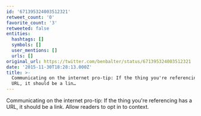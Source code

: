 ```yaml
---
id: '671395324003512321'
retweet_count: '0'
favorite_count: '3'
retweeted: false
entities:
  hashtags: []
  symbols: []
  user_mentions: []
  urls: []
original_url: https://twitter.com/benbalter/status/671395324003512321
date: '2015-11-30T18:28:13.000Z'
title: >-
  Communicating on the internet pro-tip: If the thing you're referencing has a
  URL, it should be a lin…
---
```


Communicating on the internet pro-tip: If the thing you're referencing has a URL, it should be a link. Allow readers to opt in to context.